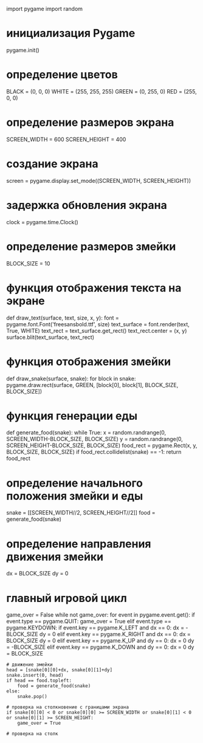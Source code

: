 import pygame
import random

# инициализация Pygame
pygame.init()

# определение цветов
BLACK = (0, 0, 0)
WHITE = (255, 255, 255)
GREEN = (0, 255, 0)
RED = (255, 0, 0)

# определение размеров экрана
SCREEN_WIDTH = 600
SCREEN_HEIGHT = 400

# создание экрана
screen = pygame.display.set_mode((SCREEN_WIDTH, SCREEN_HEIGHT))

# задержка обновления экрана
clock = pygame.time.Clock()

# определение размеров змейки
BLOCK_SIZE = 10

# функция отображения текста на экране
def draw_text(surface, text, size, x, y):
    font = pygame.font.Font('freesansbold.ttf', size)
    text_surface = font.render(text, True, WHITE)
    text_rect = text_surface.get_rect()
    text_rect.center = (x, y)
    surface.blit(text_surface, text_rect)

# функция отображения змейки
def draw_snake(surface, snake):
    for block in snake:
        pygame.draw.rect(surface, GREEN, [block[0], block[1], BLOCK_SIZE, BLOCK_SIZE])

# функция генерации еды
def generate_food(snake):
    while True:
        x = random.randrange(0, SCREEN_WIDTH-BLOCK_SIZE, BLOCK_SIZE)
        y = random.randrange(0, SCREEN_HEIGHT-BLOCK_SIZE, BLOCK_SIZE)
        food_rect = pygame.Rect(x, y, BLOCK_SIZE, BLOCK_SIZE)
        if food_rect.collidelist(snake) == -1:
            return food_rect

# определение начального положения змейки и еды
snake = [[SCREEN_WIDTH//2, SCREEN_HEIGHT//2]]
food = generate_food(snake)

# определение направления движения змейки
dx = BLOCK_SIZE
dy = 0

# главный игровой цикл
game_over = False
while not game_over:
    for event in pygame.event.get():
        if event.type == pygame.QUIT:
            game_over = True
        elif event.type == pygame.KEYDOWN:
            if event.key == pygame.K_LEFT and dx == 0:
                dx = -BLOCK_SIZE
                dy = 0
            elif event.key == pygame.K_RIGHT and dx == 0:
                dx = BLOCK_SIZE
                dy = 0
            elif event.key == pygame.K_UP and dy == 0:
                dx = 0
                dy = -BLOCK_SIZE
            elif event.key == pygame.K_DOWN and dy == 0:
                dx = 0
                dy = BLOCK_SIZE

    # движение змейки
    head = [snake[0][0]+dx, snake[0][1]+dy]
    snake.insert(0, head)
    if head == food.topleft:
        food = generate_food(snake)
    else:
        snake.pop()

    # проверка на столкновение с границами экрана
    if snake[0][0] < 0 or snake[0][0] >= SCREEN_WIDTH or snake[0][1] < 0 or snake[0][1] >= SCREEN_HEIGHT:
        game_over = True

    # проверка на столк
